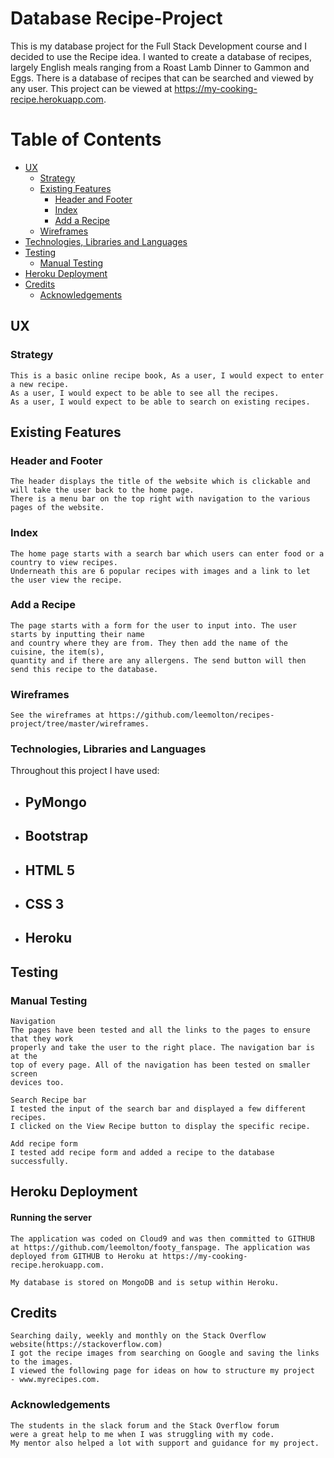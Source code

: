 # Database Recipe-Project

This is my database project for the Full Stack Development course and I decided to use the Recipe idea. I wanted to create a database of recipes, largely English meals ranging
from a Roast Lamb Dinner to Gammon and Eggs. There is a database of recipes that can be searched and viewed by any user. This project can be viewed at https://my-cooking-recipe.herokuapp.com.


# Table of Contents
- [UX](https://github.com/leemolton/recipes-project/master/README.md#ux)
    - [Strategy](https://github.com/leemolton/recipes-project/README.md#strategy)
    - [Existing Features](https://github.com/leemolton/recipes-project/README.md#existing-features)
        - [Header and Footer](https://github.com/leemolton/recipes-project/README.md#header-and-footer)
        - [Index](https://github.com/leemolton/recipes-project/README.md#index)
        - [Add a Recipe](https://github.com/leemolton/recipes-project/README.md#dates-for-your-diary)
    - [Wireframes](https://github.com/leemolton/recipes-project/README.md#wireframes)
- [Technologies, Libraries and Languages](https://github.com/leemolton/recipes-project/README.md#technologies-libraries-and-languages)
- [Testing](https://github.com/leemolton/recipes-project/README.md#testing)
    - [Manual Testing](https://github.com/leemolton/recipes-project/README.md#manual-testing)
- [Heroku Deployment](https://github.com/leemolton/recipes-project/README.md#heroku-deployment)
- [Credits](https://github.com/leemolton/recipes-project/README.md#credits)
    - [Acknowledgements](https://github.com/leemolton/recipes-project/README.md#acknowledgements)


## UX

### Strategy
    This is a basic online recipe book, As a user, I would expect to enter a new recipe.
    As a user, I would expect to be able to see all the recipes.
    As a user, I would expect to be able to search on existing recipes.

## Existing Features

### Header and Footer
    The header displays the title of the website which is clickable and will take the user back to the home page.
    There is a menu bar on the top right with navigation to the various pages of the website.

### Index
    The home page starts with a search bar which users can enter food or a country to view recipes.
    Underneath this are 6 popular recipes with images and a link to let the user view the recipe.

### Add a Recipe
    The page starts with a form for the user to input into. The user starts by inputting their name 
    and country where they are from. They then add the name of the cuisine, the item(s),
    quantity and if there are any allergens. The send button will then send this recipe to the database.

### Wireframes 
    See the wireframes at https://github.com/leemolton/recipes-project/tree/master/wireframes.

### Technologies, Libraries and Languages

Throughout this project I have used: 
- ## PyMongo

- ## Bootstrap 
 
- ## HTML 5

- ## CSS 3 

- ## Heroku 

## Testing
    
### Manual Testing

    Navigation
    The pages have been tested and all the links to the pages to ensure that they work 
    properly and take the user to the right place. The navigation bar is at the
    top of every page. All of the navigation has been tested on smaller screen 
    devices too.
    
    Search Recipe bar
    I tested the input of the search bar and displayed a few different recipes. 
    I clicked on the View Recipe button to display the specific recipe.
    
    Add recipe form
    I tested add recipe form and added a recipe to the database successfully.
    

## Heroku Deployment

#### Running the server
    The application was coded on Cloud9 and was then committed to GITHUB 
    at https://github.com/leemolton/footy_fanspage. The application was 
    deployed from GITHUB to Heroku at https://my-cooking-recipe.herokuapp.com.
    
    My database is stored on MongoDB and is setup within Heroku.

## Credits
    Searching daily, weekly and monthly on the Stack Overflow 
    website(https://stackoverflow.com)
    I got the recipe images from searching on Google and saving the links
    to the images.
    I viewed the following page for ideas on how to structure my project
    - www.myrecipes.com.

### Acknowledgements
    The students in the slack forum and the Stack Overflow forum 
    were a great help to me when I was struggling with my code.
    My mentor also helped a lot with support and guidance for my project.
